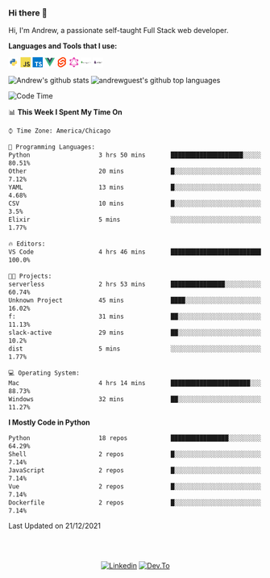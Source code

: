 ### Hi there 👋

Hi, I'm Andrew, a passionate self-taught Full Stack web developer.

**Languages and Tools that I use:**  

<code><img height="20" src="https://raw.githubusercontent.com/github/explore/80688e429a7d4ef2fca1e82350fe8e3517d3494d/topics/python/python.png"></code>
<code><img height="20" src="https://raw.githubusercontent.com/github/explore/80688e429a7d4ef2fca1e82350fe8e3517d3494d/topics/javascript/javascript.png"></code>
<code><img height="20" src="https://raw.githubusercontent.com/github/explore/80688e429a7d4ef2fca1e82350fe8e3517d3494d/topics/typescript/typescript.png"></code>
<code><img height="20" src="https://raw.githubusercontent.com/github/explore/80688e429a7d4ef2fca1e82350fe8e3517d3494d/topics/vue/vue.png"></code>
<code><img height="20" src="https://raw.githubusercontent.com/github/explore/42198dc9113595ddd22cc12771bb719c8cf08b67/topics/svelte/svelte.png"></code>
<code><img height="20" src="https://raw.githubusercontent.com/github/explore/5c058a388828bb5fde0bcafd4bc867b5bb3f26f3/topics/graphql/graphql.png"></code>
<code><img height="20" src="https://raw.githubusercontent.com/github/explore/80688e429a7d4ef2fca1e82350fe8e3517d3494d/topics/mongodb/mongodb.png"></code>
<code><img height="20" src="https://raw.githubusercontent.com/github/explore/d106aa3f6fa091ab80ab5c8cf0d931baff3caaea/topics/elixir/elixir.png"></code>

![Andrew's github stats](https://github-readme-stats.vercel.app/api?username=andrewguest&show_icons=true&theme=vue-dark&count_private=true)
<img height="180em" src="https://github-readme-stats.vercel.app/api/top-langs/?username=andrewguest&theme=vue-dark&layout=compact" alt="andrewguest's github top languages" />

<!--START_SECTION:waka-->
![Code Time](http://img.shields.io/badge/Code%20Time-904%20hrs%2037%20mins-blue)

📊 **This Week I Spent My Time On** 

```text
⌚︎ Time Zone: America/Chicago

💬 Programming Languages: 
Python                   3 hrs 50 mins       ████████████████████░░░░░   80.51% 
Other                    20 mins             █░░░░░░░░░░░░░░░░░░░░░░░░   7.12% 
YAML                     13 mins             █░░░░░░░░░░░░░░░░░░░░░░░░   4.68% 
CSV                      10 mins             █░░░░░░░░░░░░░░░░░░░░░░░░   3.5% 
Elixir                   5 mins              ░░░░░░░░░░░░░░░░░░░░░░░░░   1.77%

🔥 Editors: 
VS Code                  4 hrs 46 mins       █████████████████████████   100.0%

🐱‍💻 Projects: 
serverless               2 hrs 53 mins       ███████████████░░░░░░░░░░   60.74% 
Unknown Project          45 mins             ████░░░░░░░░░░░░░░░░░░░░░   16.02% 
f:                       31 mins             ██░░░░░░░░░░░░░░░░░░░░░░░   11.13% 
slack-active             29 mins             ██░░░░░░░░░░░░░░░░░░░░░░░   10.2% 
dist                     5 mins              ░░░░░░░░░░░░░░░░░░░░░░░░░   1.77%

💻 Operating System: 
Mac                      4 hrs 14 mins       ██████████████████████░░░   88.73% 
Windows                  32 mins             ██░░░░░░░░░░░░░░░░░░░░░░░   11.27%

```

**I Mostly Code in Python** 

```text
Python                   18 repos            ████████████████░░░░░░░░░   64.29% 
Shell                    2 repos             █░░░░░░░░░░░░░░░░░░░░░░░░   7.14% 
JavaScript               2 repos             █░░░░░░░░░░░░░░░░░░░░░░░░   7.14% 
Vue                      2 repos             █░░░░░░░░░░░░░░░░░░░░░░░░   7.14% 
Dockerfile               2 repos             █░░░░░░░░░░░░░░░░░░░░░░░░   7.14%

```



 Last Updated on 21/12/2021
<!--END_SECTION:waka-->

<br><br>
<p align="center">
   <a href="https://www.linkedin.com/in/andrew-guest-a891759a" target="_blank"><img src="https://img.shields.io/badge/LinkedIn-0077B5?style=for-the-badge&logo=linkedin&logoColor=white" alt="Linkedin"></a>
  <a href="https://dev.to/aguest" target="_blank"><img src="https://img.shields.io/badge/Dev.to-0A0A0A?style=for-the-badge&logo=dev%2Eto&logoColor=white" alt="Dev.To"></a>
</p>
